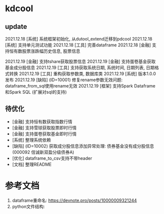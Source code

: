 # kdcool

## update 

2021.12.18 [系统] 系统框架初始化, 从dutool_extend迁移到pdcool
2021.12.18 [系统] 支持单元测试功能
2021.12.18 [工具] 完善dataframe
2021.12.18 [金融] 支持恒有数股票涨跌幅历史信息, 股票信息

2021.12.19 [金融] 支持tshare获取股票信息
2021.12.19 [金融] 支持蛋卷基金获取基金成分股信息
2021.12.19 [工具] 支持获取系统日期, 系统时间, 日期列表, 日期格式转换
2021.12.19 [工具] 重构获取参数类, 数据库类
2021.12.19 [系统] 版本1.0.0发布
2021.12.19 [缺陷] (ID=10001) 修复rename参数无效问题: dataframe_from_sql使用rename无效
2021.12.19 [框架] 支持Spark Dataframe和Spark SQL (扩展对sql的支持)

## 待优化

- [金融] 支持恒有数获取指数行情
- [金融] 支持雪球获取股票即时行情
- [金融] 支持蛋卷获取基金即时行情
- [系统] 整理系统依赖
- [缺陷] (ID=10002) 获取成分股信息添加异常处理: 债券基金没有成分股信息(000092 信诚新双盈分级债券A)
- [优化] dataframe_to_csv支持不带header
- [文档] 整理README

# 参考文档

1. dataframe重命名: https://devnote.pro/posts/10000009321244
2. python文件结构: 
